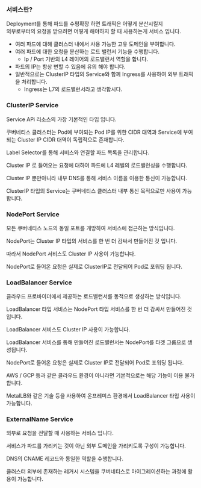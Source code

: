 ### 서비스란?
Deployment를 통해 파드를 수평확장 하면 트래픽은 어떻게 분산시킬지  
외부로부터의 요청을 받으려면 어떻게 해야하지 할 때 사용하는게 서비스 입니다.

- 여러 파드에 대해 클러스터 내에서 사용 가능한 고유 도메인을 부여합니다.
- 여러 파드에 대한 요청을 분산하는 로드 밸런서 기능을 수행합니다.
    - Ip / Port 기반의 L4 레이어의 로드밸런서 역할을 합니다.
- 파드의 IP는 항상 변할 수 있음에 유의 해야 합니다.
- 일반적으로는 ClusterIP 타입의 Service와 함께 Ingress를 사용하여 외부 트래픽을 처리합니다.
    - Ingress는 L7의 로드밸런서라고 생각합시다.

### ClusterIP Service
Service APi 리소스의 가장 기본적인 타입 입니다.

쿠버네티스 클러스터는 Pod에 부여되는 Pod IP를 위한 CIDR 대역과 Service에 부여되는 Cluster IP CIDR 대역이 독립적으로 존재합니다.

Label Selector를 통해 서비스와 연결할 파드 목록을 관리합니다.

Cluster IP 로 들어오는 요청에 대하여 파드에 L4 레벨의 로드밸런싱을 수행합니다.

Cluster IP 뿐만아니라 내부 DNS를 통해 서비스 이름을 이용한 통신이 가능합니다.

ClusterIP 타입의 Service는 쿠버네티스 클러스터 내부 통신 목적으로만 사용이 가능합니다.

### NodePort Service
모든 쿠버네티스 노드의 동일 포트를 개방하여 서비스에 접근하는 방식입니다.

NodePort는 Cluster IP 타입의 서비스를 한 번 더 감싸서 만들어진 것 입니다.

따라서 NodePort 서비스도 Cluster IP 사용이 가능합니다.

NodePort로 들어온 요청은 실제로 ClusterIP로 전달되어 Pod로 포워딩 됩니다.

### LoadBalancer Service
클라우드 프로바이더에서 제공하는 로드밸런서를 동적으로 생성하는 방식입니다.

LoadBalancer 타입 서비스는 NodePort 타입 서비스를 한 번 더 감싸서 만들어진 것입니다.

LoadBalancer 서비스도 Cluster IP 사용이 가능합니다.

LoadBalancer 서비스를 통해 만들어진 로드밸런서는 NodePort를 타겟 그룹으로 생성됩니다.

NodePort로 들어온 요청은 실제로 Cluster IP로 전달되어 Pod로 포워딩 됩니다.

AWS / GCP 등과 같은 클라우드 환경이 아니라면 기본적으로는 해당 기능이 이용 불가합니다.

MetalLB와 같은 기술 등을 사용하여 온프레미스 환경에서 LoadBalancer 타입 사용이 가능합니다.

### ExternalName Service
외부로 요청을 전달할 때 사용하는 서비스 입니다.

서비스가 파드를 가리키는 것이 아닌 외부 도메인을 가리키도록 구성이 가능합니다.

DNS의 CNAME 레코드와 동일한 역할을 수행합니다.

클러스터 외부에 존재하는 레거시 시스템을 쿠버네티스로 마이그레이션하는 과정에 활용이 가능합니다.